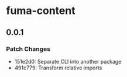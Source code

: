 # fuma-content

## 0.0.1

### Patch Changes

- 151e2d0: Separate CLI into another package
- 491c779: Transform relative imports
